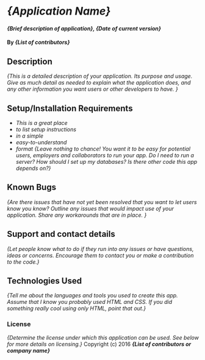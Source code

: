 # _{Application Name}_
#### _{Brief description of application}, {Date of current version}_
#### By _**{List of contributors}**_
## Description
_{This is a detailed description of your application. Its purpose and usage.  Give as much detail as needed to explain what the application does, and any other information you want users or other developers to have. }_
## Setup/Installation Requirements
* _This is a great place_
* _to list setup instructions_
* _in a simple_
* _easy-to-understand_
* _format_
_{Leave nothing to chance! You want it to be easy for potential users, employers and collaborators to run your app. Do I need to run a server? How should I set up my databases? Is there other code this app depends on?}_
## Known Bugs
_{Are there issues that have not yet been resolved that you want to let users know you know?  Outline any issues that would impact use of your application.  Share any workarounds that are in place. }_
## Support and contact details
_{Let people know what to do if they run into any issues or have questions, ideas or concerns.  Encourage them to contact you or make a contribution to the code.}_
## Technologies Used
_{Tell me about the languages and tools you used to create this app. Assume that I know you probably used HTML and CSS. If you did something really cool using only HTML, point that out.}_
### License
*{Determine the license under which this application can be used.  See below for more details on licensing.}*
Copyright (c) 2016 **_{List of contributors or company name}_**